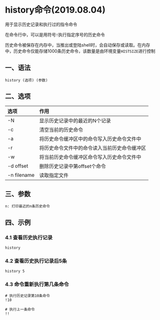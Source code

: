 # history命令(2019.08.04)

用于显示历史记录和执行过的指令命令

在命令行中，可以是用符号`!`执行指定序号的历史命令

历史命令被保存在内存中，当推出或登陆shell时，会自动保存或读取。在内存中，历史命令仅能存储1000条历史命令，该数量是由环境变量`HISTSIZE`进行控制

## 一、语法

`history (选项) (参数)`

## 二、选项

| 选项 | 作用 |
| :--- | :--- |
| -N | 显示历史记录中的最近的N个记录 |
| -c | 清空当前的历史命令 |
| -a | 将历史命令缓冲区中的命令写入历史命令文件中 |
| -r | 将历史命令文件中的命令读入当前历史命令缓冲区 |
| -w | 将当前历史命令缓冲区命令写入历史命令文件中 |
| -d offset | 删除历史记录中第offset个命令 |
| -n filename | 读取指定文件 |

## 三、参数

```
n: 打印最近的n条历史命令
```

## 四、示例

### 4.1 查看历史执行记录

```
history
```

### 4.2 查看历史执行记录后5条

```
history 5
```

### 4.3 命令重新执行第几条命令

```
# 执行历史记录第10条命令
!10

# 执行上一条命令
!!
```
